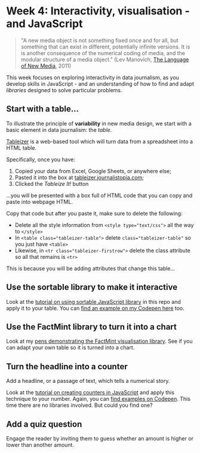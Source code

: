 # Week 4: Interactivity, visualisation - and JavaScript

> "A new media object is not something fixed once and for all, but something that can exist in different, potentially infinite versions. It is is another consequence of the numerical coding of media, and the modular structure of a media object." (Lev Manovich, [The Language of New Media](http://faculty.georgetown.edu/irvinem/theory/Manovich-LangNewMedia-excerpt.pdf), 2011)

This week focuses on exploring interactivity in data journalism, as you develop skills in JavaScript - and an understanding of how to find and adapt *libraries* designed to solve particular problems.

## Start with a table...

To illustrate the principle of **variability** in new media design, we start with a basic element in data journalism: the *table*.

[Tableizer](http://tableizer.journalistopia.com/) is a web-based tool which will turn data from a spreadsheet into a HTML table.

Specifically, once you have:

1. Copied your data from Excel, Google Sheets, or anywhere else;
2. Pasted it into the box at [tableizer.journalistopia.com](http://tableizer.journalistopia.com/);
3. Clicked the *Tableize It!* button

...you will be presented with a box full of HTML code that you can copy and paste into webpage HTML.

Copy that code but after you paste it, make sure to delete the following:

* Delete all the style information from `<style type="text/css">` all the way to `</style>`
* In `<table class="tableizer-table">` delete `class="tableizer-table"` so you just have `<table>`
* Likewise, in `<tr class="tableizer-firstrow">` delete the class attribute so all that remains is `<tr>`

This is because you will be adding attributes that change this table...

## Use the sortable library to make it interactive

Look at the [tutorial on using sortable JavaScript library](https://github.com/paulbradshaw/MED7373-Data-Journalism/blob/master/js/sortable.md) in this repo and apply it to your table. You can [find an example on my Codepen here](https://codepen.io/paulbradshaw/pen/JryomX) too.

## Use the FactMint library to turn it into a chart

Look at my [pens demonstrating the FactMint visualisation library](https://codepen.io/paulbradshaw/pens/tags/?selected_tag=factmint). See if you can adapt your own table so it is turned into a chart.

## Turn the headline into a counter

Add a headline, or a passage of text, which tells a numerical story.

Look at the [tutorial on creating counters in JavaScript](https://github.com/paulbradshaw/MED7373-Data-Journalism/blob/master/js/counter.md) and apply this technique to your number. Again, you can [find examples on Codepen](https://codepen.io/paulbradshaw/pens/tags/?selected_tag=counter). This time there are no libraries involved. But could you find one?

## Add a quiz question

Engage the reader by inviting them to guess whether an amount is higher or lower than another amount. 
